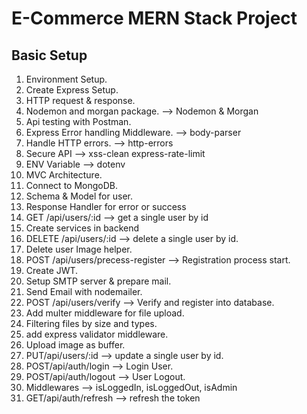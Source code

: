 # E-Commerce MERN Stack Project

## Basic Setup

1.  Environment Setup.
2.  Create Express Setup.
3.  HTTP request & response.
4.  Nodemon and morgan package. --> Nodemon & Morgan
5.  Api testing with Postman.
6.  Express Error handling Middleware. --> body-parser
7.  Handle HTTP errors. --> http-errors
8.  Secure API --> xss-clean express-rate-limit
9.  ENV Variable --> dotenv
10. MVC Architecture.
11. Connect to MongoDB.
12. Schema & Model for user.
13. Response Handler for error or success
14. GET /api/users/:id --> get a single user by id
15. Create services in backend
16. DELETE /api/users/:id --> delete a single user by id.
17. Delete user Image helper.
18. POST /api/users/precess-register --> Registration process start.
19. Create JWT.
20. Setup SMTP server & prepare mail.
21. Send Email with nodemailer.
22. POST /api/users/verify --> Verify and register into database.
23. Add multer middleware for file upload.
24. Filtering files by size and types.
25. add express validator middleware.
26. Upload image as buffer.
27. PUT/api/users/:id --> update a single user by id.
28. POST/api/auth/login --> Login User.
29. POST/api/auth/logout --> User Logout.
30. Middlewares --> isLoggedIn, isLoggedOut, isAdmin
31. GET/api/auth/refresh --> refresh the token

